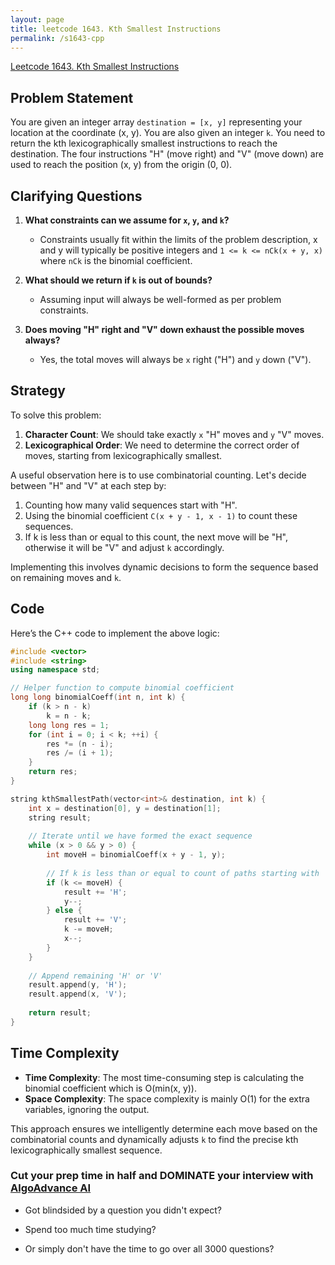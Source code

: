 ```yaml
---
layout: page
title: leetcode 1643. Kth Smallest Instructions
permalink: /s1643-cpp
---
```

[Leetcode 1643. Kth Smallest Instructions](https://algoadvance.github.io/algoadvance/l1643)
## Problem Statement

You are given an integer array `destination = [x, y]` representing your location at the coordinate (x, y). You are also given an integer `k`. You need to return the kth lexicographically smallest instructions to reach the destination. The four instructions "H" (move right) and "V" (move down) are used to reach the position (x, y) from the origin (0, 0).

## Clarifying Questions

1. **What constraints can we assume for `x`, `y`, and `k`?**
   - Constraints usually fit within the limits of the problem description, x and y will typically be positive integers and `1 <= k <= nCk(x + y, x)` where `nCk` is the binomial coefficient.

2. **What should we return if `k` is out of bounds?**
   - Assuming input will always be well-formed as per problem constraints.

3. **Does moving "H" right and "V" down exhaust the possible moves always?**
   - Yes, the total moves will always be `x` right ("H") and `y` down ("V").

## Strategy

To solve this problem:
1. **Character Count**: We should take exactly `x` "H" moves and `y` "V" moves.
2. **Lexicographical Order**: We need to determine the correct order of moves, starting from lexicographically smallest.

A useful observation here is to use combinatorial counting. Let's decide between "H" and "V" at each step by:
1. Counting how many valid sequences start with "H".
2. Using the binomial coefficient `C(x + y - 1, x - 1)` to count these sequences.
3. If k is less than or equal to this count, the next move will be "H", otherwise it will be "V" and adjust `k` accordingly.

Implementing this involves dynamic decisions to form the sequence based on remaining moves and `k`.

## Code

Here’s the C++ code to implement the above logic:

```cpp
#include <vector>
#include <string>
using namespace std;

// Helper function to compute binomial coefficient
long long binomialCoeff(int n, int k) {
    if (k > n - k)
        k = n - k;
    long long res = 1;
    for (int i = 0; i < k; ++i) {
        res *= (n - i);
        res /= (i + 1);
    }
    return res;
}

string kthSmallestPath(vector<int>& destination, int k) {
    int x = destination[0], y = destination[1];
    string result;
    
    // Iterate until we have formed the exact sequence
    while (x > 0 && y > 0) {
        int moveH = binomialCoeff(x + y - 1, y);
        
        // If k is less than or equal to count of paths starting with 'H'
        if (k <= moveH) {
            result += 'H';
            y--;
        } else {
            result += 'V';
            k -= moveH;
            x--;
        }
    }
    
    // Append remaining 'H' or 'V'
    result.append(y, 'H');
    result.append(x, 'V');
    
    return result;
}
```

## Time Complexity

- **Time Complexity**: The most time-consuming step is calculating the binomial coefficient which is O(min(x, y)).
- **Space Complexity**: The space complexity is mainly O(1) for the extra variables, ignoring the output.

This approach ensures we intelligently determine each move based on the combinatorial counts and dynamically adjusts `k` to find the precise kth lexicographically smallest sequence.


### Cut your prep time in half and DOMINATE your interview with [AlgoAdvance AI](https://algoAdvance.com)

- Got blindsided by a question you didn't expect?

- Spend too much time studying?

- Or simply don't have the time to go over all 3000 questions?

